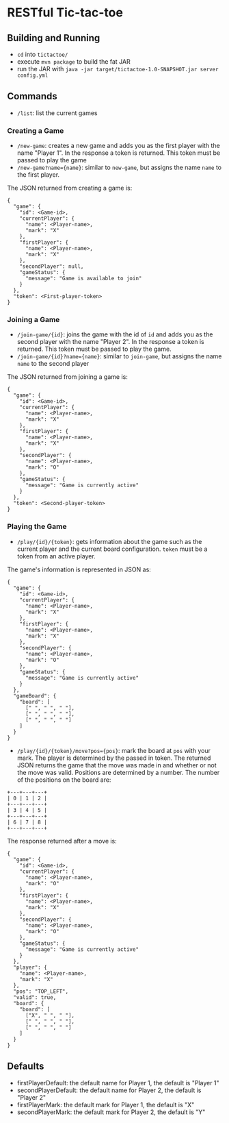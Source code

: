 # RESTful Tic-tac-toe

## Building and Running
- `cd` into `tictactoe/`
- execute `mvn package` to build the fat JAR
- run the JAR with `java -jar target/tictactoe-1.0-SNAPSHOT.jar server config.yml`

## Commands
- `/list`: list the current games

### Creating a Game
- `/new-game`: creates a new game and adds you as the first player with the name
  "Player 1". In the response a token is returned. This token must be passed to
  play the game
- `/new-game?name={name}`: similar to `new-game`, but assigns the name `name` to
  the first player.

The JSON returned from creating a game is:

```
{
  "game": {
    "id": <Game-id>,
    "currentPlayer": {
      "name": <Player-name>,
      "mark": "X"
    },
    "firstPlayer": {
      "name": <Player-name>,
      "mark": "X"
    },
    "secondPlayer": null,
    "gameStatus": {
      "message": "Game is available to join"
    }
  },
  "token": <First-player-token>
}
```

### Joining a Game
- `/join-game/{id}`: joins the game with the id of `id` and adds
   you as the second player with the name "Player 2". In the response a token is
   returned. This token must be passed to play the game.
- `/join-game/{id}?name={name}`: similar to `join-game`, but assigns the name
  `name` to the second player

The JSON returned from joining a game is:

```
{
  "game": {
    "id": <Game-id>,
    "currentPlayer": {
      "name": <Player-name>,
      "mark": "X"
    },
    "firstPlayer": {
      "name": <Player-name>,
      "mark": "X"
    },
    "secondPlayer": {
      "name": <Player-name>,
      "mark": "O"
    },
    "gameStatus": {
      "message": "Game is currently active"
    }
  },
  "token": <Second-player-token>
}
```

### Playing the Game
- `/play/{id}/{token}`: gets information about the game such as the current
   player and the current board configuration. `token` must be a token from an
   active player.

The game's information is represented in JSON as:
```
{
  "game": {
    "id": <Game-id>,
    "currentPlayer": {
      "name": <Player-name>,
      "mark": "X"
    },
    "firstPlayer": {
      "name": <Player-name>,
      "mark": "X"
    },
    "secondPlayer": {
      "name": <Player-name>,
      "mark": "O"
    },
    "gameStatus": {
      "message": "Game is currently active"
    }
  },
  "gameBoard": {
    "board": [
      [" ", " ", " "],
      [" ", " ", " "],
      [" ", " ", " "]
    ]
  }
}
```

- `/play/{id}/{token}/move?pos={pos}`: mark the board at `pos` with your mark.
   The player is determined by the passed in token. The returned JSON returns
   the game that the move was made in and whether or not the move was valid.
   Positions are determined by a number. The number of the positions on the
   board are:

```
+---+---+---+
| 0 | 1 | 2 |
+---+---+---+
| 3 | 4 | 5 |
+---+---+---+
| 6 | 7 | 8 |
+---+---+---+
```

The response returned after a move is:
```
{
  "game": {
    "id": <Game-id>,
    "currentPlayer": {
      "name": <Player-name>,
      "mark": "O"
    },
    "firstPlayer": {
      "name": <Player-name>,
      "mark": "X"
    },
    "secondPlayer": {
      "name": <Player-name>,
      "mark": "O"
    },
    "gameStatus": {
      "message": "Game is currently active"
    }
  },
  "player": {
    "name": <Player-name>,
    "mark": "X"
  },
  "pos": "TOP_LEFT",
  "valid": true,
  "board": {
    "board": [
      ["X", " ", " "],
      [" ", " ", " "],
      [" ", " ", " "]
    ]
  }
}
```

## Defaults
- firstPlayerDefault: the default name for Player 1, the default is "Player 1"
- secondPlayerDefault: the default name for Player 2, the default is "Player 2"
- firstPlayerMark: the default mark for Player 1, the default is "X"
- secondPlayerMark: the default mark for Player 2, the default is "Y"
